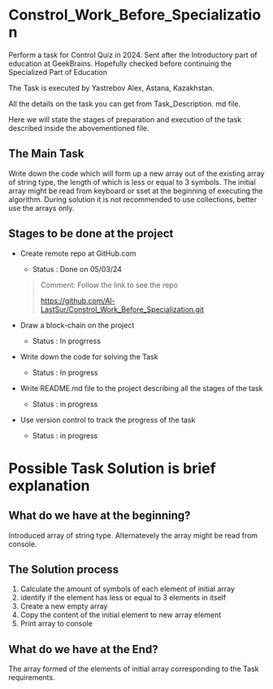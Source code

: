# Constrol_Work_Before_Specialization
Perform a task for Control Quiz in 2024. Sent after the Introductory part of education at GeekBrains. Hopefully checked before continuing the Specialized Part of Education

The Task is executed by Yastrebov Alex, Astana, Kazakhstan.

All the details on the task you can get from Task_Description. md file.

Here we will state the stages of preparation and execution of the task described inside the abovementioned file.

## The Main Task 

Write down the code which will form up a new array out of the existing array of string type, the length of which is less or equal to 3 symbols. The initial array might be read from keyboard or sset at the beginning of executing the algorithm. During solution it is not recommended to use collections, better use the arrays only.

## Stages to be done at the project

* Create remote repo at GitHub.com
    
    * Status : Done on 05/03/24
    >Comment: Follow the link to see the repo
    >
    >https://github.com/Al-LastSur/Constrol_Work_Before_Specialization.git

* Draw a block-chain on the project

    * Status : In progrress

* Write down the code for solving the Task
    
    * Status : In progress

* Write README.md file to the project describing all the stages of the task

    * Status : in progress

* Use version control to track the progress of the task

    * Status : in progress

# Possible Task Solution is brief explanation

## What do we have at the beginning?

Introduced array of string type. Alternatevely the array might be read from console.

## The Solution process

1. Calculate the amount of symbols of each element of initial array
2. identify if the element has less or equal to 3 elements in itself
3. Create a new empty array
4. Copy the content of the initial element to new array element
5. Print array to console

## What do we have at the  End?

The array formed of the elements of initial array corresponding to the Task requirements.